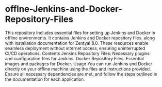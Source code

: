 # offlne-Jenkins-and-Docker-Repository-Files
This repository includes essential files for setting up Jenkins and Docker in offline environments. It contains Jenkins and Docker repository files, along with installation documentation for Zentyal 8.0. These resources enable seamless deployment without internet access, ensuring uninterrupted CI/CD operations.
Contents
Jenkins Repository Files: Necessary plugins and configuration files for Jenkins.
Docker Repository Files: Essential images and packages for Docker.
Usage
You can run Jenkins and Docker directly on your offline machine using the files and instructions provided. Ensure all necessary dependencies are met, and follow the steps outlined in the documentation for each application.
